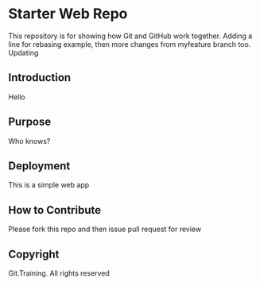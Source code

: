 # Starter Web Repo

This repository is for showing how Git and GitHub work together. Adding a line for rebasing example, then more changes from myfeature branch too. Updating

## Introduction

Hello

## Purpose

Who knows?

## Deployment

This is a simple web app

## How to Contribute

Please fork this repo and then issue pull request for review

## Copyright

Git.Training. All rights reserved